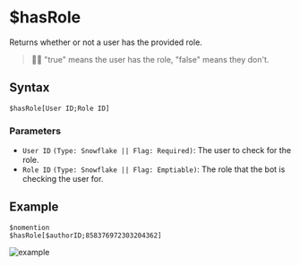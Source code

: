 # $hasRole
Returns whether or not a user has the provided role.

> 🧙‍♂️ "true" means the user has the role, "false" means they don't.

## Syntax
```
$hasRole[User ID;Role ID]
```

### Parameters
- `User ID` `(Type: Snowflake || Flag: Required)`: The user to check for the role.
- `Role ID` `(Type: Snowflake || Flag: Emptiable)`: The role that the bot is checking the user for.

## Example
```
$nomention
$hasRole[$authorID;858376972303204362]
```
![example](https://user-images.githubusercontent.com/69215413/126073798-d4178684-6181-4130-9d9e-12a91010b80c.png)
